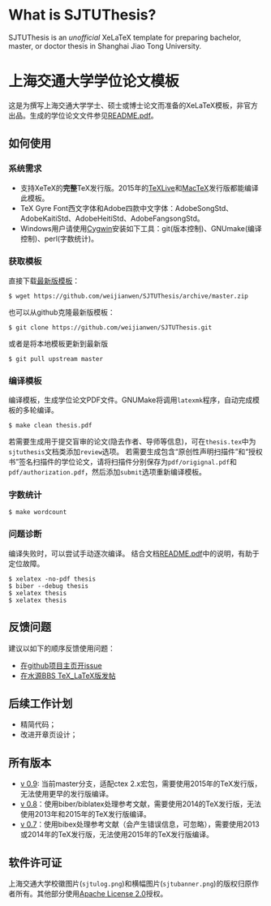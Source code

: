 What is SJTUThesis?
======

SJTUThesis is an *unofficial* XeLaTeX template for preparing bachelor, master, or doctor thesis in Shanghai Jiao Tong University.

上海交通大学学位论文模板
======

这是为撰写上海交通大学学士、硕士或博士论文而准备的XeLaTeX模板，非官方出品。生成的学位论文文件参见[README.pdf][README]。

如何使用
------

### 系统需求

* 支持XeTeX的**完整**TeX发行版。2015年的[TeXLive](https://www.tug.org/texlive/)和[MacTeX](https://www.tug.org/mactex/)发行版都能编译此模板。
* TeX Gyre Font西文字体和Adobe四款中文字体：AdobeSongStd、AdobeKaitiStd、AdobeHeitiStd、AdobeFangsongStd。
* Windows用户请使用[Cygwin](http://cygwin.com)安装如下工具：git(版本控制)、GNUmake(编译控制)、perl(字数统计)。

### 获取模板

直接下载[最新版模板](https://github.com/weijianwen/SJTUThesis/archive/master.zip)：

	$ wget https://github.com/weijianwen/SJTUThesis/archive/master.zip

也可以从github克隆最新版模板：

	$ git clone https://github.com/weijianwen/SJTUThesis.git

或者是将本地模板更新到最新版

	$ git pull upstream master

### 编译模板

编译模板，生成学位论文PDF文件。GNUMake将调用```latexmk```程序，自动完成模板的多轮编译。

	$ make clean thesis.pdf

若需要生成用于提交盲审的论文(隐去作者、导师等信息)，可在```thesis.tex```中为```sjtuthesis```文档类添加```review```选项。 若需要生成包含“原创性声明扫描件”和“授权书”签名扫描件的学位论文，请将扫描件分别保存为```pdf/origignal.pdf```和```pdf/authorization.pdf```，然后添加```submit```选项重新编译模板。

### 字数统计

	$ make wordcount	

### 问题诊断

编译失败时，可以尝试手动逐次编译。
结合文档[README.pdf][README]中的说明，有助于定位故障。

	$ xelatex -no-pdf thesis
	$ biber --debug thesis
	$ xelatex thesis
	$ xelatex thesis

反馈问题
------

建议以如下的顺序反馈使用问题：

* [在github项目主页开issue](https://github.com/weijianwen/sjtu-thesis-template-latex/issues)
* [在水源BBS TeX_LaTeX版发帖](https://bbs.sjtu.edu.cn/bbsdoc?board=TeX_LaTeX)

后续工作计划
------

* 精简代码；
* 改进开章页设计；

所有版本
------

* [v 0.9](https://github.com/weijianwen/SJTUThesis/tree/v0.9): 当前master分支，适配ctex 2.x宏包，需要使用2015年的TeX发行版，无法使用更早的发行版编译。
* [v 0.8](https://github.com/weijianwen/SJTUThesis/tree/v0.8)：使用biber/biblatex处理参考文献，需要使用2014的TeX发行版，无法使用2013年和2015年的TeX发行版编译。
* [v 0.7](https://github.com/weijianwen/SJTUThesis/tree/v0.7)：使用bibex处理参考文献（会产生错误信息，可忽略），需要使用2013或2014年的TeX发行版，无法使用2015年的TeX发行版编译。

软件许可证
------

上海交通大学校徽图片(```sjtulog.png```)和横幅图片(```sjtubanner.png```)的版权归原作者所有。其他部分使用[Apache License 2.0](LICENSE)授权。

[README]: https://s3.amazonaws.com/sjtuthesis/README.pdf
